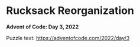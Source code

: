 # Rucksack Reorganization

**Advent of Code: Day 3, 2022**

Puzzle text: https://adventofcode.com/2022/day/3
